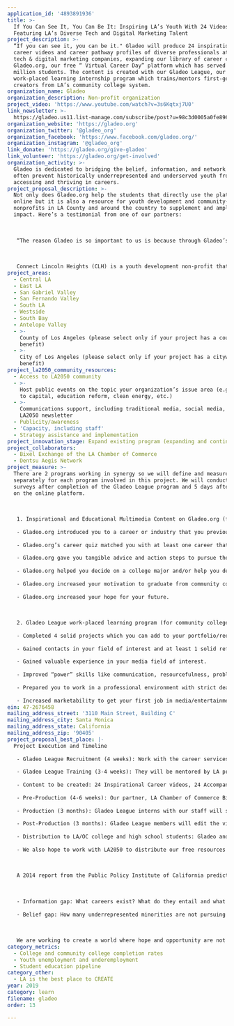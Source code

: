 ```yaml
---
application_id: '4893891936'
title: >-
  If You Can See It, You Can Be It: Inspiring LA’s Youth With 24 Videos
  Featuring LA’s Diverse Tech and Digital Marketing Talent
project_description: >-
  “If you can see it, you can be it." Gladeo will produce 24 inspirational
  career videos and career pathway profiles of diverse professionals at LA’s top
  tech & digital marketing companies, expanding our library of career content on
  Gladeo.org, our free “ Virtual Career Day” platform which has served over 1
  million students. The content is created with our Gladeo League, our
  work-placed learning internship program which trains/mentors first-gen media
  creators from LA’s community college system.
organization_name: Gladeo
organization_description: Non-profit organization
project_video: 'https://www.youtube.com/watch?v=3s6Kqtxj7U0'
link_newsletter: >-
  https://gladeo.us11.list-manage.com/subscribe/post?u=98c3d0005a0fe89639eaebaa5&id=df2c256ed9
organization_website: 'https://gladeo.org'
organization_twitter: '@gladeo_org'
organization_facebook: 'https://www.facebook.com/gladeo.org/'
organization_instagram: '@gladeo_org'
link_donate: 'https://gladeo.org/give-gladeo'
link_volunteer: 'https://gladeo.org/get-involved'
organization_activity: >-
  Gladeo is dedicated to bridging the belief, information, and network gaps that
  often prevent historically underrepresented and underserved youth from
  accessing and thriving in careers.
project_proposal_description: >-
  Not only does Gladeo.org help the students that directly use the platform
  online but it is also a resource for youth development and community-based
  nonprofits in LA County and around the country to supplement and amplify their
  impact. Here’s a testimonial from one of our partners: 
   
   
   
   “The reason Gladeo is so important to us is because through Gladeo’s career exploration workshop and free “Virtual Career Day”platform, they are able to paint a picture of what it means to dream boldly and never let circumstances hinder their career and education aspirations. Many of our students come from a low socioeconomic background. Their parents’ English is minimal. There aren’t too many books in the house. Both parents (if living with both parents) work full time. They relocate frequently because of income instability. These factors justify their way of having “survival mentality” and with that mindset, education or the future isn’t something they often think about. “That’s for the other kids from the suburbs.” Gladeo sets the tone for CLH in that these kids are instilled within them the confidence to dream big and to step out of their fears. Gladeo’s workshop and free online career platform which provide very practical tools to achieving specific career dreams helps our students step out of the ambiguity of "it’s too much work", to the practicalities of “I can do it one step at a time”. Every student who graduated from our first year cohort is now attending college. CLH and Gladeo played a HUGE role in that.” Steven Yu, Executive Director, Connect Lincoln Heights (CLH)
   
    
   
   Connect Lincoln Heights (CLH) is a youth development non-profit that connects Lincoln Heights HS students with mentors who are living out their career aspirations, provide the platform for mentorship to take place through monthly personal development workshops, develop a community service project that addresses a need in their community utilizing the profession of their mentor.
project_areas:
  - Central LA
  - East LA
  - San Gabriel Valley
  - San Fernando Valley
  - South LA
  - Westside
  - South Bay
  - Antelope Valley
  - >-
    County of Los Angeles (please select only if your project has a countywide
    benefit)
  - >-
    City of Los Angeles (please select only if your project has a citywide
    benefit)
project_la2050_community_resources:
  - Access to LA2050 community
  - >-
    Host public events on the topic your organization’s issue area (e.g. access
    to capital, education reform, clean energy, etc.) 
  - >-
    Communications support, including traditional media, social media, and
    LA2050 newsletter
  - Publicity/awareness
  - 'Capacity, including staff'
  - Strategy assistance and implementation
project_innovation_stage: Expand existing program (expanding and continuing ongoing successful projects)
project_collaborators:
  - Bixel Exchange of the LA Chamber of Commerce
  - Dentsu Aegis Network
project_measure: >-
  There are 2 programs working in synergy so we will define and measure success
  separately for each program involved in this project. We will conduct students
  surveys after completion of the Gladeo League program and 5 days after sign up
  on the online platform. 
   
   
   
   1. Inspirational and Educational Multimedia Content on Gladeo.org (for community college students). Success means:
   
   - Gladeo.org introduced you to a career or industry that you previously had little or no knowledge about.
   
   - Gladeo.org’s career quiz matched you with at least one career that seems interesting to you.
   
   - Gladeo.org gave you tangible advice and action steps to pursue the careers you are interested in.
   
   - Gladeo.org helped you decide on a college major and/or help you decide on courses you should take.
   
   - Gladeo.org increased your motivation to graduate from community college and take next steps in pursuing your dream career.
   
   - Gladeo.org increased your hope for your future.
   
   
   
   2. Gladeo League work-placed learning program (for community college students). Success means: 
   
   - Completed 4 solid projects which you can add to your portfolio/reel to show you have demonstrable experience in your field of interest.
   
   - Gained contacts in your field of interest and at least 1 solid reference.
   
   - Gained valuable experience in your media field of interest.
   
   - Improved “power” skills like communication, resourcefulness, problem solving, flexibility, critical thinking, teamwork and time management?
   
   - Prepared you to work in a professional environment with strict deadlines and high quality expectations.
   
   - Increased marketability to get your first job in media/entertainment.
ein: 47-2676458
mailing_address_street: '3110 Main Street, Building C'
mailing_address_city: Santa Monica
mailing_address_state: California
mailing_address_zip: '90405'
project_proposal_best_place: |-
  Project Execution and Timeline
   
   - Gladeo League Recruitment (4 weeks): Work with the career services department of LA’s community colleges to select 12 interns to join our Gladeo League: 8 Video Producers, 4 Reporters 
   
   - Gladeo League Training (3-4 weeks): They will be mentored by LA professionals working in broadcast journalism and film/video production. From Spectrum News 1, Twentieth Century Fox/Disney, KTLA and Dentsu Aegis Network. 
   
   - Content to be created: 24 Inspirational Career videos, 24 Accompanying Comprehensive Career Profiles
   
   - Pre-Production (4-6 weeks): Our partner, LA Chamber of Commerce Bixel Exchange will recruit, vet, and coordinate the 24 interviewees for the videos and career profiles we are producing. To prepare the interviewees, Gladeo will send out pre-interview questionnaires and schedule pre-interview calls in advance of interview day. 
   
   - Production (3 months): Gladeo League interns with our staff will shoot and conduct on-camera interviews of four professionals in various roles at each of the six companies.
   
   - Post-Production (3 months): Gladeo League members will edit the videos and profiles with the help of Gladeo’s professional staff and mentors. 
   
   - Distribution to LA/OC college and high school students: Gladeo and our collaborative partner, the LA Chamber of Commerce Bixel Exchange, will present the new videos and online resources to the school partners (19 community colleges, 30 high schools) through their email newsletter, social media, and workshops.
   
   - We also hope to work with LA2050 to distribute our free resources to the youth non-profit partners in their network. 
   
   
   
   A 2014 report from the Public Policy Institute of California predicts that by 2025, California will have an estimated 2.5 million unfilled jobs that will require at least some postsecondary education, with Information Technology slated to be the fastest growing sector. In addition, African American and Hispanic tech workers combined make up just 5% of the tech workforce. Students of increased socio-economic status are many times gifted with career orientation early in their youth. Students of lower economic means fail to benefit from career orientation from their parents or community. So how do they aspire to and pursue careers they’ve never heard of? Our project aims to bridge the following gaps at scale: 
   
   
   
   - Information gap: What careers exist? What do they entail and what are the education and steps necessary to get your foot in the door? 
   
   - Belief gap: How many underrepresented minorities are not pursuing careers in the technology sector because they don’t see or know anyone who looks like them doing it or because they’ve been told they are not as capable? 
   
   
   
   We are working to create a world where hope and opportunity are not limited by the lack of career role models, awareness, or information. LA is a city of full of diversity, in both its people and its industry. Now, let’s see our diverse people work in all of our diverse industries!
category_metrics:
  - College and community college completion rates
  - Youth unemployment and underemployment
  - Student education pipeline
category_other:
  - LA is the best place to CREATE
year: 2019
category: learn
filename: gladeo
order: 13

---
```

